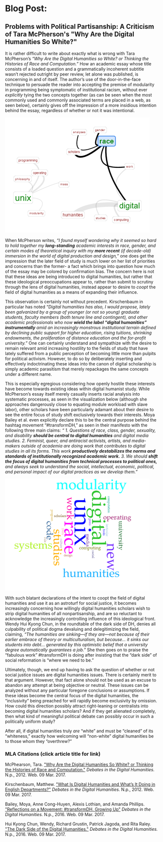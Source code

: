 # Blog Post:
## Problems with Political Partisanship: A Criticism of Tara McPherson's "Why Are the Digital Humanities So White?"

  It is rather difficult to write about exactly what is wrong with Tara McPherson’s _“Why Are the Digital Humanities so White? or Thinking the Histories of Race and Computation.”_ How an academic essay whose title consists of a loaded question and a grammatically incoherent subtitle wasn’t rejected outright by peer review, let alone was published, is concerning in and of itself. The author’s use of the door-in-the-face technique to persuade the reader into accepting the premise of modularity in programming being symptomatic of institutional racism, without ever _explicitly_ tying the two concepts together (as can be seen when the most commonly used and commonly associated terms are placed in a web, as seen below), certainly gives off the impression of a more insidious intention behind the essay, regardless of whether or not it was intentional. 
  
![](images/links.png) 

  When McPherson writes, _“I found myself wondering why it seemed so hard to hold together my **long-standing** academic interests in race, gender, and certain modes of theoretical inquiry with my **more recent** (if decade-old) immersion in the world of digital production and design,”_ one does get the impression that the later field of study is much lower on her list of priorities and concerns than the former- a fact which brings into question how much of the essay may be colored by confirmation bias. The concern here is not that these ideas are being introduced to digital humanities, but rather that these ideological preoccupations appear to, rather than submit to scrutiny through the lens of digital humanities, instead appear to desire to _coopt_ the field of digital humanities as a means of expanding their influence. 

  This observation is certainly not without precedent. Kirschenbaum in particular has noted _“Digital humanities has also, I would propose, lately been galvanized by a group of younger (or not so young) graduate students, faculty members (both tenure line and contingent), and other academic professionals who now **wield the label “digital humanities” instrumentally** amid an increasingly monstrous institutional terrain defined by declining public support for higher education, rising tuitions, shrinking endowments, the proliferation of distance education and the for-profit university.”_ One can certainly understand and sympathize with the desire to remain relevant amid increasing hostility to the fields of study that have lately suffered from a public perception of becoming little more than pulpits for political activism. However, to do so by deliberately inserting and effectively indoctrinating these ideas into the canon of digital scholarship is simply academic parasitism that merely repackages the same concepts under a different name.

  This is especially egregious considering how openly hostile these interests have become towards existing ideas within digital humanist study. While McPherson’s essay itself merely casually inserts racial analysis into systematic processes, as seen in the visualization below (although she approaches dangerously close to equating module workload with slave labor), other scholars have been particularly adamant about their desire to see the entire focus of study shift exclusively towards their interests. Moya Bailey et al. even explicitly declare this to be the central purpose behind the hashtag movement “#transformDH,” as seen in their manifesto with the following three main claims: _“ 1. Questions of race, class, gender, sexuality, and disability **should be central to digital humanities** and digital media studies. 2. Feminist, queer, and antiracist activists, artists, and media-makers outside of academia are doing work that contributes to digital studies in all its forms. This work **productively destabilizes the norms and standards of institutionally recognized academic work.** 3. We should **shift the focus of digital humanities from technical processes to political ones,** and always seek to understand the social, intellectual, economic, political, and personal impact of our digital practices as we develop them.”_
  
![](images/visualization.png)

  With such blatant declarations of the intent to coopt the field of digital humanities and use it as an astroturf for social justice, it becomes increasingly concerning how willingly digital humanities scholars wish to strip digital humanities of all nonpartisanship, and are so reluctant to acknowledge the increasingly controlling influence of this ideological front.  Wendy Hui Kyong Chun, in the roundtable of the dark side of DH, denies all culpability of political dogma devaluing and delegitimizing the field, claiming, _“The humanities are sinking—if they are—not because of their earlier embrace of theory or multiculturalism, but because… it sinks our students into debt… generated by this optimistic belief that a university degree automatically guarantees a job.”_ She then goes on to praise the “fabulous work” #transformDH is doing after insisting that the “dark side” of social reformation is “where we need to be.”

  Ultimately, though, we end up having to ask the question of whether or not social justice issues are digital humanities issues. There is certainly merit to that argument. However, that fact alone should not be used as an excuse to abandon any attempt at being objective or neutral. These issues can be analyzed without any particular foregone conclusions or assumptions. If these ideas become the central focus of the digital humanities, the “inclusivity” being preached for will rapidly become exclusivity by omission. How could this direction possibly attract right-leaning or centralists into becoming digital humanities scholars? And if they get alienated completely, then what kind of meaningful political debate can possibly occur in such a politically uniform study?

  After all, if digital humanities truly _are_ “white” and must be “cleaned” of its “whiteness,” exactly how welcoming will “non-white” digital humanities be to those whom they “overthrew?” 


### MLA Citations (click article title for link)

  McPhearson, Tara. ["Why Are the Digital Humanities So White? or Thinking the Histories of Race and Computation."](http://dhdebates.gc.cuny.edu/debates/text/29) _Debates in the Digital Humanities._ N.p., 2012. Web. 09 Mar. 2017.

  Kirschenbaum, Matthew. ["What Is Digital Humanities and What’s It Doing in English Departments?"](http://dhdebates.gc.cuny.edu/debates/text/38) _Debates in the Digital Humanities._ N.p., 2012. Web. 09 Mar. 2017.

  Bailey, Moya, Anne Cong-Huyen, Alexis Lothian, and Amanda Phillips. ["Reflections on a Movement: #transformDH, Growing Up"](http://dhdebates.gc.cuny.edu/debates/text/59) _Debates in the Digital Humanities._ N.p., 2016. Web. 09 Mar. 2017.
  
  Hui Kyong Chun, Wendy, Richard Grustin, Patrick Jagoda, and Rita Raley. ["The Dark Side of the Digital Humanities."](http://dhdebates.gc.cuny.edu/debates/text/89) _Debates in the Digital Humanities._ N.p., 2016. Web. 09 Mar. 2017.

